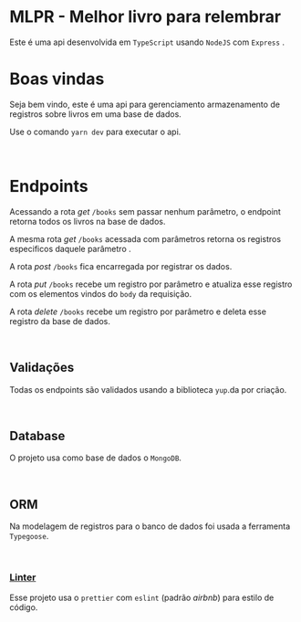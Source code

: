 # MLPR - Melhor livro para relembrar

Este é uma api desenvolvida em `TypeScript` usando `NodeJS` com `Express`
.

# Boas vindas

Seja bem vindo, este é uma api para gerenciamento armazenamento de registros sobre livros em uma base de dados.

Use o comando `yarn dev` para executar o api.

<br>

# Endpoints

Acessando a rota <i>get</i> `/books` sem passar nenhum parâmetro, o endpoint retorna todos os livros na base de dados.

A mesma rota <i>get</i> `/books` acessada com parâmetros retorna os registros especificos daquele parâmetro .

A rota <i>post</i> `/books` fica encarregada por registrar os dados.

A rota <i>put</i> `/books` recebe um registro por parâmetro e atualiza esse registro com os elementos vindos do `body` da requisição.

A rota <i>delete</i> `/books` recebe um registro por parâmetro e deleta esse registro da base de dados.

<br>

## Validações

Todas os endpoints são validados usando a biblioteca `yup`.da por criação.

<br>

## Database

O projeto usa como base de dados o `MongoDB`.

<br>

## ORM

Na modelagem de registros para o banco de dados foi usada a ferramenta `Typegoose`.

<br>

### [Linter]()

Esse projeto usa o `prettier` com `eslint` (padrão <i>airbnb</i>) para estilo de código.
